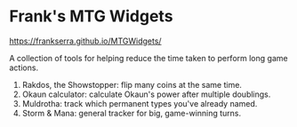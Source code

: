 # Frank's MTG Widgets
https://frankserra.github.io/MTGWidgets/

A collection of tools for helping reduce the time taken to perform long game actions.

1. Rakdos, the Showstopper: flip many coins at the same time.
2. Okaun calculator: calculate Okaun's power after multiple doublings.
3. Muldrotha: track which permanent types you've already named.
4. Storm & Mana: general tracker for big, game-winning turns.
